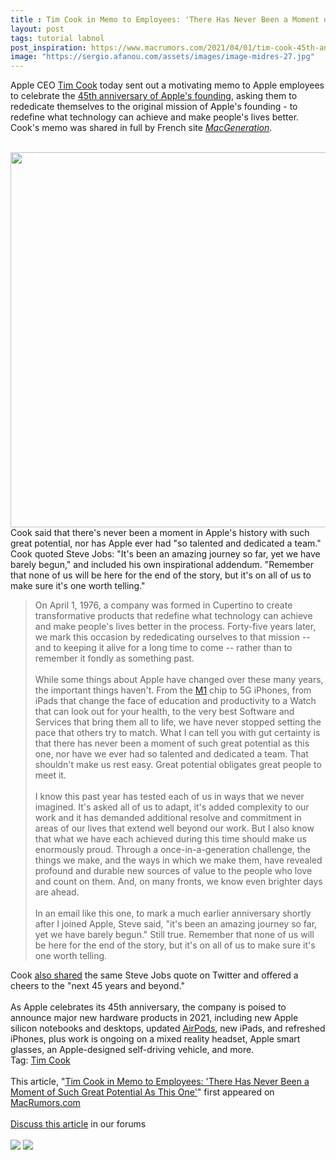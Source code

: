 ```yaml
---
title : Tim Cook in Memo to Employees: 'There Has Never Been a Moment of Such Great Potential As This One'
layout: post
tags: tutorial labnol
post_inspiration: https://www.macrumors.com/2021/04/01/tim-cook-45th-anniversary-memo/
image: "https://sergio.afanou.com/assets/images/image-midres-27.jpg"
---
```


Apple CEO <a href="https://www.macrumors.com/guide/tim-cook/">Tim Cook</a> today sent out a motivating memo to Apple employees to celebrate the <a href="https://www.macrumors.com/2021/04/01/apple-turns-45/">45th anniversary of Apple's founding</a>, asking them to rededicate themselves to the original mission of Apple's founding - to redefine what technology can achieve and make people's lives better. Cook's memo was shared in full by French site <em><a href="https://www.macg.co/aapl/2021/04/le-message-de-tim-cook-ses-equipes-pour-les-45-ans-dapple-120585">MacGeneration</a></em>.
<br/>

<br/>
<img src="https://images.macrumors.com/article-new/2019/02/timcooktulane.jpg" alt="" width="800" height="600" class="aligncenter size-full wp-image-679214" />
<br/>
Cook said that there's never been a moment in Apple's history with such great potential, nor has Apple ever had "so talented and dedicated a team." Cook quoted Steve Jobs: "It's been an amazing journey so far, yet we have barely begun," and included his own inspirational addendum. "Remember that none of us will be here for the end of the story, but it's on all of us to make sure it's one worth telling."<blockquote>On April 1, 1976, a company was formed in Cupertino to create transformative products that redefine what technology can achieve and make people's lives better in the process. Forty-five years later, we mark this occasion by rededicating ourselves to that mission -- and to keeping it alive for a long time to come -- rather than to remember it fondly as something past.
<br/>

<br/>
While some things about Apple have changed over these many years, the important things haven't. From the <a href="https://www.macrumors.com/guide/m1/">M1</a> chip to 5G iPhones, from iPads that change the face of education and productivity to a Watch that can look out for your health, to the very best Software and Services that bring them all to life, we have never stopped setting the pace that others try to match. What I can tell you with gut certainty is that there has never been a moment of such great potential as this one, nor have we ever had so talented and dedicated a team. That shouldn't make us rest easy. Great potential obligates great people to meet it.
<br/>

<br/>
I know this past year has tested each of us in ways that we never imagined. It's asked all of us to adapt, it's added complexity to our work and it has demanded additional resolve and commitment in areas of our lives that extend well beyond our work. But I also know that what we have each achieved during this time should make us enormously proud. Through a once-in-a-generation challenge, the things we make, and the ways in which we make them, have revealed profound and durable new sources of value to the people who love and count on them. And, on many fronts, we know even brighter days are ahead.
<br/>

<br/>
In an email like this one, to mark a much earlier anniversary shortly after I joined Apple, Steve said, "it's been an amazing journey so far, yet we have barely begun." Still true. Remember that none of us will be here for the end of the story, but it's on all of us to make sure it's one worth telling.</blockquote>Cook <a href="https://twitter.com/tim_cook/status/1377622693261021184">also shared</a> the same Steve Jobs quote on Twitter and offered a cheers to the "next 45 years and beyond."
<br/>

<br/>
As Apple celebrates its 45th anniversary, the company is poised to announce major new hardware products in 2021, including new Apple silicon notebooks and desktops, updated <a href="https://www.macrumors.com/guide/airpods/">AirPods</a>, new iPads, and refreshed iPhones, plus work is ongoing on a mixed reality headset, Apple smart glasses, an Apple-designed self-driving vehicle, and more.<div class="linkback">Tag: <a href="https://www.macrumors.com/guide/tim-cook/">Tim Cook</a></div><br/>This article, &quot;<a href="https://www.macrumors.com/2021/04/01/tim-cook-45th-anniversary-memo/">Tim Cook in Memo to Employees: &#039;There Has Never Been a Moment of Such Great Potential As This One&#039;</a>&quot; first appeared on <a href="https://www.macrumors.com">MacRumors.com</a><br/><br/><a href="https://forums.macrumors.com/threads/tim-cook-in-memo-to-employees-there-has-never-been-a-moment-of-such-great-potential-as-this-one.2290327/">Discuss this article</a> in our forums<br/><br/><div class="feedflare">
<a href="http://feeds.macrumors.com/~ff/MacRumors-All?a=N3nH538kefo:w878rONdFqg:6W8y8wAjSf4"><img src="http://feeds.feedburner.com/~ff/MacRumors-All?d=6W8y8wAjSf4" border="0"></img></a> <a href="http://feeds.macrumors.com/~ff/MacRumors-All?a=N3nH538kefo:w878rONdFqg:qj6IDK7rITs"><img src="http://feeds.feedburner.com/~ff/MacRumors-All?d=qj6IDK7rITs" border="0"></img></a>
</div><img src="http://feeds.feedburner.com/~r/MacRumors-All/~4/N3nH538kefo" height="1" width="1" alt=""/>